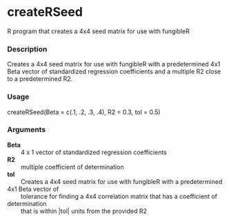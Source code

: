 createRSeed
===========

R program that creates a 4x4 seed matrix for use with fungibleR

### Description
Creates a 4x4 seed matrix for use with fungibleR with a predetermined 4x1 Beta 
vector of standardized regression coefficients and a multiple R2 close to a 
predetermined R2.

### Usage
createRSeed(Beta = c(.1, .2, .3, .4), R2 = 0.3, tol = 0.5)

### Arguments
**Beta**  
&nbsp;&nbsp;&nbsp;&nbsp;&nbsp;&nbsp;&nbsp;&nbsp;4 x 1 vector of standardized 
regression coefficients  
**R2**  
&nbsp;&nbsp;&nbsp;&nbsp;&nbsp;&nbsp;&nbsp;&nbsp;multiple coefficient of 
determination  
**tol**  
&nbsp;&nbsp;&nbsp;&nbsp;&nbsp;&nbsp;&nbsp;&nbsp;Creates a 4x4 seed matrix for 
use with fungibleR with a predetermined 4x1 Beta vector of  
&nbsp;&nbsp;&nbsp;&nbsp;&nbsp;&nbsp;&nbsp;&nbsp;tolerance for finding a 4x4 
correlation matrix that has a coefficient of determination  
&nbsp;&nbsp;&nbsp;&nbsp;&nbsp;&nbsp;&nbsp;&nbsp;that is within |tol| units from 
the provided R2
